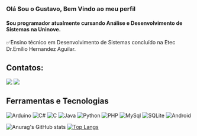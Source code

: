 ### Olá Sou o Gustavo, Bem Vindo ao meu perfil

#### Sou programador atualmente cursando Análise e Desenvolvimento de Sistemas  na Uninove.
✅️Ensino técnico em Desenvolvimento de Sistemas concluído na Etec Dr.Emílio Hernandez Aguilar.

## Contatos:

<div>
<a href = "mailto:gustavoericalvesmelo@gmail.com"><img loading="lazy" src="https://img.shields.io/badge/Gmail-D14836?style=for-the-badge&logo=gmail&logoColor=white" target="_blank"></a>
<a href="https://www.linkedin.com/in/gustavo-eric-alves-melo-4a6434227" target="_blank"><img loading="lazy" src="https://img.shields.io/badge/-LinkedIn-%230077B5?style=for-the-badge&logo=linkedin&logoColor=white" target="_blank"></a>   
</div>

## Ferramentas e Tecnologias

![Arduino](https://img.shields.io/badge/Arduino_IDE-00979D?style=for-the-badge&logo=arduino&logoColor=white)
![C#](https://img.shields.io/badge/C%23-239120?style=for-the-badge&logo=c-sharp&logoColor=whitee)
![C](https://img.shields.io/badge/C-00599C?style=for-the-badge&logo=c&logoColor=white)
![Java](https://img.shields.io/badge/Java-ED8B00?style=for-the-badge&logo=java&logoColor=white)
![Python](https://img.shields.io/badge/Python-14354C?style=for-the-badge&logo=python&logoColor=white)
![PHP](https://img.shields.io/badge/PHP-777BB4?style=for-the-badge&logo=php&logoColor=white)
![MySql](https://img.shields.io/badge/MySQL-00000F?style=for-the-badge&logo=mysql&logoColor=white)
![SQLite](https://img.shields.io/badge/SQLite-07405E?style=for-the-badge&logo=sqlite&logoColor=white)
![Android](https://img.shields.io/badge/Android_Studio-3DDC84?style=for-the-badge&logo=android-studio&logoColor=white)

![Anurag's GitHub stats](https://github-readme-stats.vercel.app/api?username=GustavoEric&show_icons=true&theme=tokyonight) [![Top Langs](https://github-readme-stats.vercel.app/api/top-langs/?username=GustavoEric&layout=compact&theme=tokyonight)](https://github.com/GustavoEric/github-readme-stats)
